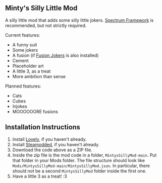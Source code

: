## Minty's Silly Little Mod

A silly little mod that adds some silly little jokers. [Spectrum Framework](https://github.com/wingedcatgirl/SpectrumFramework) is recommended, but not strictly required.

Current features:
- A funny suit
- Some jokers
- A fusion (if [Fusion Jokers](https://github.com/lshtech/Fusion-Jokers) is also installed)
- Cement
- Placeholder art
- A little 3, as a treat
- More ambition than sense

Planned features:
- Cats
- Cubes
- Injokes
- MOOOOOORE fusions 

## Installation Instructions
1. Install [Lovely](https://github.com/ethangreen-dev/lovely-injector), if you haven't already.
2. Install [Steamodded](https://github.com/Steamopollys/steamodded), if you haven't already.
3. Download the code above as a ZIP file.
4. Inside the zip file is the mod code in a folder, `MintysSillyMod-main`. Put that folder in your Mods folder. The file structure should look like `Mods/MintysSillyMod-main/MintysSillyMod.json`. In particular, there should _not_ be a second `MintysSillyMod` folder inside the first one.
5. Have a little 3 as a treat! :3